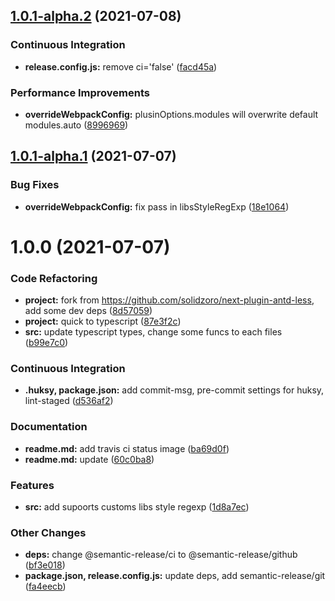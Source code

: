 ## [1.0.1-alpha.2](https://github.com/mengfei0053/next-plugin-less/compare/v1.0.1-alpha.1...v1.0.1-alpha.2) (2021-07-08)


### Continuous Integration

* **release.config.js:** remove ci='false' ([facd45a](https://github.com/mengfei0053/next-plugin-less/commit/facd45a0dde5ad5fc65c331ece061b588055f869))


### Performance Improvements

* **overrideWebpackConfig:** plusinOptions.modules will overwrite default modules.auto ([8996969](https://github.com/mengfei0053/next-plugin-less/commit/8996969674b9af04ad7940825675fa7e38041078))

## [1.0.1-alpha.1](https://github.com/mengfei0053/next-plugin-less/compare/v1.0.0...v1.0.1-alpha.1) (2021-07-07)


### Bug Fixes

* **overrideWebpackConfig:** fix pass in libsStyleRegExp ([18e1064](https://github.com/mengfei0053/next-plugin-less/commit/18e1064365dee9a3229b377c8767ce961935d453))

# 1.0.0 (2021-07-07)


### Code Refactoring

* **project:** fork from https://github.com/solidzoro/next-plugin-antd-less, add some dev deps ([8d57059](https://github.com/mengfei0053/next-plugin-less/commit/8d57059e19da255dfd8c6c7da6eed6b8f25c31d3))
* **project:** quick to typescript ([87e3f2c](https://github.com/mengfei0053/next-plugin-less/commit/87e3f2c9603e73d334cd984ed9afec6cce53f050))
* **src:** update typescript types, change some funcs to each files ([b99e7c0](https://github.com/mengfei0053/next-plugin-less/commit/b99e7c0ca347c9b761416c9c8779bc7a9712ca93))


### Continuous Integration

* **.huksy, package.json:** add commit-msg, pre-commit settings for huksy, lint-staged ([d536af2](https://github.com/mengfei0053/next-plugin-less/commit/d536af2f812fe46ccac9fa2962fe5d47b73b5916))


### Documentation

* **readme.md:** add travis ci status image ([ba69d0f](https://github.com/mengfei0053/next-plugin-less/commit/ba69d0f866b94a872f699e9e1b5b2801b6c2dbb9))
* **readme.md:** update ([60c0ba8](https://github.com/mengfei0053/next-plugin-less/commit/60c0ba81927f33df4101654a55b6024ddc5da3fc))


### Features

* **src:** add supoorts customs libs style regexp ([1d8a7ec](https://github.com/mengfei0053/next-plugin-less/commit/1d8a7ec67317a1bef74565d7c79ee593b2780df9))


### Other Changes

* **deps:** change @semantic-release/ci to @semantic-release/github ([bf3e018](https://github.com/mengfei0053/next-plugin-less/commit/bf3e018a30d3e3a8683c4333dc9661843d02bee6))
* **package.json, release.config.js:** update deps, add semantic-release/git ([fa4eecb](https://github.com/mengfei0053/next-plugin-less/commit/fa4eecbed21bac68d3943fdda7664399f7468dbf))
